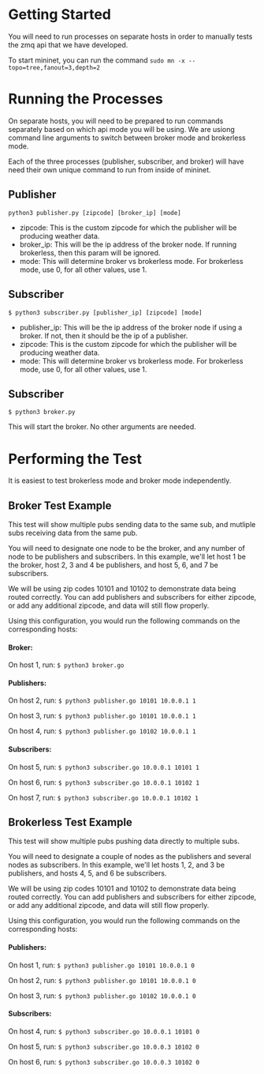 # Getting Started

You will need to run processes on separate hosts in order to manually tests the zmq api that we have developed.

To start mininet, you can run the command ```sudo mn -x --topo=tree,fanout=3,depth=2```

# Running the Processes

On separate hosts, you will need to be prepared to run commands separately based on which api mode you will be using. We are usiong command line arguments to switch between broker mode and brokerless mode.

Each of the three processes (publisher, subscriber, and broker) will have need their own unique command to run from inside of mininet.

## Publisher

```python3 publisher.py [zipcode] [broker_ip] [mode]```
 - zipcode: This is the custom zipcode for which the publisher will be producing weather data.
 - broker_ip: This will be the ip address of the broker node. If running brokerless, then this param will be ignored.
 - mode: This will determine broker vs brokerless mode. For brokerless mode, use 0, for all other values, use 1.

## Subscriber

```$ python3 subscriber.py [publisher_ip] [zipcode] [mode]```
 - publisher_ip: This will be the ip address of the broker node if using a broker. If not, then it should be the ip of a publisher.
 - zipcode: This is the custom zipcode for which the publisher will be producing weather data.
 - mode: This will determine broker vs brokerless mode. For brokerless mode, use 0, for all other values, use 1.


## Subscriber

```$ python3 broker.py```

This will start the broker. No other arguments are needed.

# Performing the Test

It is easiest to test brokerless mode and broker mode independently.

## Broker Test Example

This test will show multiple pubs sending data to the same sub, and mutliple subs receiving data from the same pub.

You will need to designate one node to be the broker, and any number of node to be publishers and subscribers. In this example, we'll let host 1 be the broker, host 2, 3 and 4 be publishers, and host 5, 6, and 7 be subscribers.

We will be using zip codes 10101 and 10102 to demonstrate data being routed correctly. You can add publishers and subscribers for either zipcode, or add any additional zipcode, and data will still flow properly.

Using this configuration, you would run the following commands on the corresponding hosts:

#### Broker: 
On host 1, run:
```$ python3 broker.go```

#### Publishers:  
On host 2, run:
```$ python3 publisher.go 10101 10.0.0.1 1```

On host 3, run:
```$ python3 publisher.go 10101 10.0.0.1 1```

On host 4, run:
```$ python3 publisher.go 10102 10.0.0.1 1```

#### Subscribers: 
On host 5, run:
```$ python3 subscriber.go 10.0.0.1 10101 1```

On host 6, run:
```$ python3 subscriber.go 10.0.0.1 10102 1```

On host 7, run:
```$ python3 subscriber.go 10.0.0.1 10102 1```




## Brokerless Test Example

This test will show multiple pubs pushing data directly to multiple subs.

You will need to designate a couple of nodes as the publishers and several nodes as subscribers. In this example, we'll let hosts 1, 2, and 3 be publishers, and hosts 4, 5, and 6 be subscribers.

We will be using zip codes 10101 and 10102 to demonstrate data being routed correctly. You can add publishers and subscribers for either zipcode, or add any additional zipcode, and data will still flow properly.

Using this configuration, you would run the following commands on the corresponding hosts:

#### Publishers:  
On host 1, run:
```$ python3 publisher.go 10101 10.0.0.1 0```

On host 2, run:
```$ python3 publisher.go 10101 10.0.0.1 0```

On host 3, run:
```$ python3 publisher.go 10102 10.0.0.1 0```

#### Subscribers: 
On host 4, run:
```$ python3 subscriber.go 10.0.0.1 10101 0```

On host 5, run:
```$ python3 subscriber.go 10.0.0.3 10102 0```

On host 6, run:
```$ python3 subscriber.go 10.0.0.3 10102 0```

